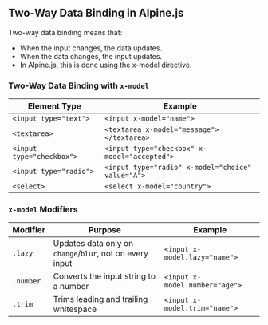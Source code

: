 ## Two-Way Data Binding in Alpine.js
Two-way data binding means that:
- When the input changes, the data updates.
- When the data changes, the input updates.
- In Alpine.js, this is done using the x-model directive.

### Two-Way Data Binding with `x-model`

| Element Type              | Example                                           |
| ------------------------- | ------------------------------------------------- |
| `<input type="text">`     | `<input x-model="name">`                          |
| `<textarea>`              | `<textarea x-model="message"></textarea>`         |
| `<input type="checkbox">` | `<input type="checkbox" x-model="accepted">`      |
| `<input type="radio">`    | `<input type="radio" x-model="choice" value="A">` |
| `<select>`                | `<select x-model="country">`                      |

### `x-model` Modifiers

| Modifier  | Purpose                                                  | Example                        |
| --------- | -------------------------------------------------------- | ------------------------------ |
| `.lazy`   | Updates data only on `change`/`blur`, not on every input | `<input x-model.lazy="name">`  |
| `.number` | Converts the input string to a number                    | `<input x-model.number="age">` |
| `.trim`   | Trims leading and trailing whitespace                    | `<input x-model.trim="name">`  |
